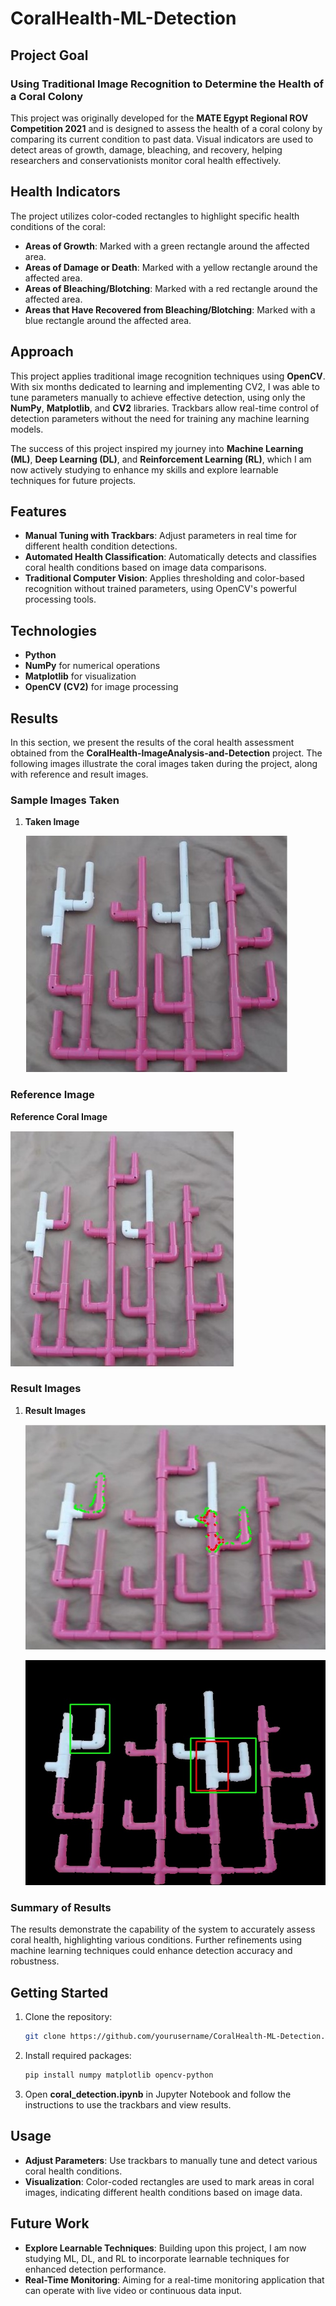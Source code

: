 # CoralHealth-ML-Detection

## Project Goal
### Using Traditional Image Recognition to Determine the Health of a Coral Colony

This project was originally developed for the **MATE Egypt Regional ROV Competition 2021** and is designed to assess the health of a coral colony by comparing its current condition to past data. Visual indicators are used to detect areas of growth, damage, bleaching, and recovery, helping researchers and conservationists monitor coral health effectively.

## Health Indicators
The project utilizes color-coded rectangles to highlight specific health conditions of the coral:
- **Areas of Growth**: Marked with a green rectangle around the affected area.
- **Areas of Damage or Death**: Marked with a yellow rectangle around the affected area.
- **Areas of Bleaching/Blotching**: Marked with a red rectangle around the affected area.
- **Areas that Have Recovered from Bleaching/Blotching**: Marked with a blue rectangle around the affected area.

## Approach
This project applies traditional image recognition techniques using **OpenCV**. With six months dedicated to learning and implementing CV2, I was able to tune parameters manually to achieve effective detection, using only the **NumPy**, **Matplotlib**, and **CV2** libraries. Trackbars allow real-time control of detection parameters without the need for training any machine learning models.

The success of this project inspired my journey into **Machine Learning (ML)**, **Deep Learning (DL)**, and **Reinforcement Learning (RL)**, which I am now actively studying to enhance my skills and explore learnable techniques for future projects.

## Features
- **Manual Tuning with Trackbars**: Adjust parameters in real time for different health condition detections.
- **Automated Health Classification**: Automatically detects and classifies coral health conditions based on image data comparisons.
- **Traditional Computer Vision**: Applies thresholding and color-based recognition without trained parameters, using OpenCV's powerful processing tools.

## Technologies
- **Python**
- **NumPy** for numerical operations
- **Matplotlib** for visualization
- **OpenCV (CV2)** for image processing


## Results

In this section, we present the results of the coral health assessment obtained from the **CoralHealth-ImageAnalysis-and-Detection** project. The following images illustrate the coral images taken during the project, along with reference and result images.

### Sample Images Taken

1. **Taken Image**
   
   ![Taken Image](image.jpg)

### Reference Image

**Reference Coral Image**

![Reference Coral Image](reference.jpg)

### Result Images

1. **Result Images**
   
   ![Result Image 1](Result1.jpg)
   
   ![Result Image 2](Result2.jpg)

### Summary of Results

The results demonstrate the capability of the system to accurately assess coral health, highlighting various conditions. Further refinements using machine learning techniques could enhance detection accuracy and robustness.


## Getting Started
1. Clone the repository:
   ```bash
   git clone https://github.com/yourusername/CoralHealth-ML-Detection.git

2. Install required packages:
   ```bash
   pip install numpy matplotlib opencv-python

3. Open **coral_detection.ipynb** in Jupyter Notebook and follow the instructions to use the trackbars and view results.

## Usage
- **Adjust Parameters**: Use trackbars to manually tune and detect various coral health conditions.
- **Visualization**: Color-coded rectangles are used to mark areas in coral images, indicating different health conditions based on image data.

## Future Work
- **Explore Learnable Techniques**: Building upon this project, I am now studying ML, DL, and RL to incorporate learnable techniques for enhanced detection performance.
- **Real-Time Monitoring**: Aiming for a real-time monitoring application that can operate with live video or continuous data input.
